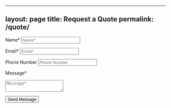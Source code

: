 
---
layout: page
title: Request a Quote
permalink: /quote/
---

<form action="https://formspree.io/f/yourformid" method="POST">
  <label for="name">Name*</label>
  <input type="text" name="name" placeholder="Name*" required>

  <label for="email">Email*</label>
  <input type="email" name="email" placeholder="Email*" required>

  <label for="phone">Phone Number</label>
  <input type="text" name="phone" placeholder="Phone Number">

  <label for="message">Message*</label>
  <textarea name="message" placeholder="Message*" required></textarea>

  <button type="submit">Send Message</button>
</form>
